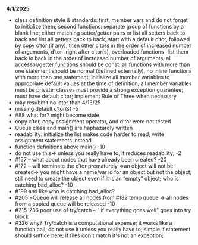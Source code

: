 **4/1/2025**
* class definition style & standards:  first, member vars and do not forget to initialize them;  second functions: separate group of functions  by a blank line; either matching setter/getter pairs or list all setters back to back and list all getters back to back; start with a default c’tor, followed by  copy c’tor (if any), then other c’tors in the order of increased number of arguments, d’tor- right after c’tor(s), overloaded functions- list them back to back in the order of increased number of arguments;  all accessor/getter functions should be const; all functions with more than one statement should be normal (defined externally), no inline functions with more than one statement; initialize all member variables to appropriate default values at the time of definition; all member variables must be private; classes must provide a strong exception guarantee; must have default c’tor; implement Rule of Three when necessary
* may resubmit no later than 4/13/25
* missing default c’tor(s) -5
* #88 what for? might become stale
* copy c’tor, copy assignment operator, and d’tor were not tested
* Queue class and main() are haphazardly written
* readability: initialize the list makes code harder to read; write assignment statements instead
*  function definitions above main() -10
*  do not use this-> unless you really have to, it reduces readability; -2
* #157 – what about nodes that have already been created?  -20
* #172 –  will terminate the c’tor prematurely =>an object will not be created=> you might have a name/var id for an object but not the object; still need to create the object even if it is an “empty” object; who is catching bad_alloc? -10
* #199 and like who is catching bad_alloc? 
* #205 ~Queue  will  release all nodes from  #182  temp queue =>  all nodes from a copied queue will be released -10
* #215-236 poor use of try/catch – “ if everything goes well” goes into try block
* #326 why? Try/catch is a computational expense; it works like a function call; do not use it unless you really have to; simple if statement should suffice here; if files don't match it's not an exception;

